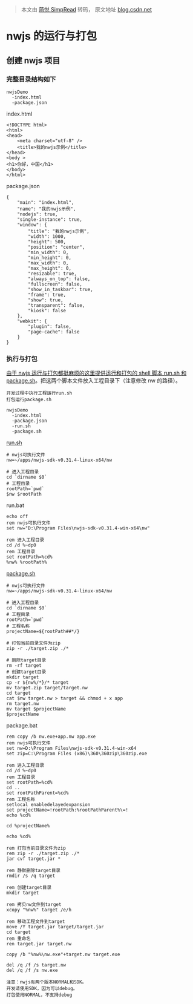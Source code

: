 > 本文由 [简悦 SimpRead](http://ksria.com/simpread/) 转码， 原文地址 [blog.csdn.net](https://blog.csdn.net/happy_boys_/article/details/80868785?locationNum=13&fps=1)

nwjs 的运行与打包
===========

创建 nwjs 项目
----------

### 完整目录结构如下

```
nwjsDemo
  -index.html
  -package.json
```

index.html

```
<!DOCTYPE html>
<html>
<head>
    <meta charset="utf-8" />
    <title>我的nwjs示例</title>
</head>
<body >
<h1>你好，中国</h1>
</body>
</html>
```

package.json

```
{
    "main": "index.html",
    "name": "我的nwjs示例",
    "nodejs": true,
    "single-instance": true,
    "window": {
        "title": "我的nwjs示例",
        "width": 1000,
        "height": 500,
        "position": "center",
        "min_width": 0,
        "min_height": 0,
        "max_width": 0,
        "max_height": 0,
        "resizable": true,
        "always_on_top": false,
        "fullscreen": false,
        "show_in_taskbar": true,
        "frame": true,
        "show": true,
        "transparent": false,
        "kiosk": false
    },
    "webkit": {
        "plugin": false,
        "page-cache": false
    }
}
```

### 执行与打包

[由于 nwjs 运行与打包都挺麻烦的这里提供运行和打包的 shell 脚本 run.sh 和 package.sh](http://xn--nwjsshellrun-qy4s19cp5gszrba151euq7eda269bkzdoz1ae78czowae2hfa9996ezu1bia8470dja80am86aelhrz4k.xn--shpackage-rw9o.sh)。把这两个脚本文件放入工程目录下（注意修改 nw 的路径）。

```
开发过程中执行工程运行run.sh
打包运行package.sh
```

```
nwjsDemo
  -index.html
  -package.json
  -run.sh
  -package.sh
```

[run.sh](http://run.sh)

```
# nwjs可执行文件
nw=~/apps/nwjs-sdk-v0.31.4-linux-x64/nw

# 进入工程目录
cd `dirname $0`
# 工程目录
rootPath=`pwd`
$nw $rootPath
```

run.bat

```
echo off
rem nwjs可执行文件
set nw="D:\Program Files\nwjs-sdk-v0.31.4-win-x64\nw"

rem 进入工程目录
cd /d %~dp0
rem 工程目录
set rootPath=%cd%
%nw% %rootPath%
```

[package.sh](http://package.sh)

```
# nwjs可执行文件
nw=~/apps/nwjs-sdk-v0.31.4-linux-x64/nw

# 进入工程目录
cd `dirname $0`
# 工程目录
rootPath=`pwd`
# 工程名称
projectName=${rootPath##*/}

# 打包当前目录文件为zip
zip -r ./target.zip ./*

# 删除target目录
rm -rf target
# 创建target目录
mkdir target
cp -r ${nw%/*}/* target
mv target.zip target/target.nw
cd target
cat $nw target.nw > target && chmod + x app
rm target.nw
mv target $projectName
$projectName
```

package.bat

```
rem copy /b nw.exe+app.nw app.exe
rem nwjs可执行文件
set nw=D:\Program Files\nwjs-sdk-v0.31.4-win-x64
set zip=C:\Program Files (x86)\360\360zip\360zip.exe

rem 进入工程目录
cd /d %~dp0
rem 工程目录
set rootPath=%cd%
cd ..
set rootPathParent=%cd%
rem 工程名称
setlocal enabledelayedexpansion
set projectName=!rootPath:%rootPathParent%\=!
echo %cd%

cd %projectName%

echo %cd%

rem 打包当前目录文件为zip
rem zip -r ./target.zip ./*
jar cvf target.jar *

rem 静默删除target目录
rmdir /s /q target

rem 创建target目录
mkdir target

rem 拷贝nw文件到target
xcopy "%nw%" target /e/h

rem 移动工程文件到target
move /Y target.jar target/target.jar
cd target
rem 重命名
ren target.jar target.nw

copy /b "%nw%\nw.exe"+target.nw target.exe

del /q /f /s target.nw
del /q /f /s nw.exe
```

```
注意：nwjs有两个版本NORMAL和SDK。
开发请使用SDK，因为可以debug。
打包使用NORMAL，不支持debug
```